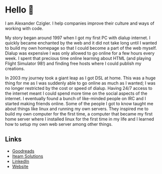 # Hello 👋

I am Alexander Czigler. I help companies improve their culture and ways of working with code.

My story began around 1997 when I got my first PC with dialup internet. I quickly became
enchanted by the web and it did not take long until I wanted to build my own homepage so that I
could become a part of the web myself. Dialup was expensive I was only allowed to go online for
a few hours every week. I spent that precious time online learning about HTML (and playing
Flight Simulator 98!) and finding free hosts where I could publish my creations.

In 2003 my journey took a giant leap as I got DSL at home. This was a huge thing for me as I was
suddenly able to go online as much as I wanted; I was no longer restricted by the cost or speed
of dialup. Having 24/7 access to the internet meant I could spend more time on the social
aspects of the internet. I eventually found a bunch of like-minded people on IRC and I started
making friends online. Some of the people I got to know taught me about things like linux and
running my own servers. They inspired me to build my own computer for the first time, a computer
that became my first home server where I installed linux for the first time in my life and I
learned how to setup my own web server among other things.

## Links

- [Goodreads](https://goodreads.com/alexanderczigler)
- [Iteam Solutions](https://iteam.se/about/alexander-czigler)
- [LinkedIn](https://linkedin.com/in/alexanderczigler)
- [Website](https://alexanderczigler.se)
